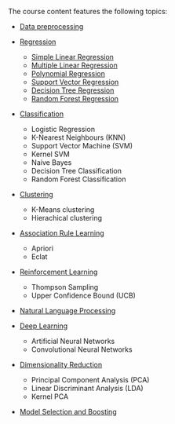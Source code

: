 The course content features the following topics:
* [Data preprocessing](https://github.com/Mufumi/Udemy-Machine-Learning-A_Z-Online_Course/tree/main/Python/Data%20pre-processing)

* [Regression](https://github.com/Mufumi/Udemy-Machine-Learning-A_Z-Online_Course/tree/main/Python/Regression)
  * [Simple Linear Regression](https://github.com/Mufumi/Udemy-Machine-Learning-A_Z-Online_Course/tree/main/Python/Regression/Simple%20Linear%20Regression)
  * [Multiple Linear Regression](https://github.com/Mufumi/Udemy-Machine-Learning-A_Z-Online_Course/tree/main/Python/Regression/Multiple%20Linear%20Regression)
  * [Polynomial Regression](https://github.com/Mufumi/Udemy-Machine-Learning-A_Z-Online_Course/tree/main/Python/Regression/Polynomial%20Regression)
  * [Support Vector Regression](https://github.com/Mufumi/Udemy-Machine-Learning-A_Z-Online_Course/tree/main/Python/Regression/Support%20Vector%20Regression)
  * [Decision Tree Regression](https://github.com/Mufumi/Udemy-Machine-Learning-A_Z-Online_Course/tree/main/Python/Regression/Decision%20Tree%20Regression)
  * [Random Forest Regression](https://github.com/Mufumi/Udemy-Machine-Learning-A_Z-Online_Course/tree/main/Python/Regression/Random%20Forest%20Regression)

* [Classification](https://github.com/Mufumi/Udemy-Machine-Learning-A_Z-Online_Course/tree/main/Python/Classification)
  * Logistic Regression
  * K-Nearest Neighbours (KNN)
  * Support Vector Machine (SVM)
  * Kernel SVM
  * Naive Bayes
  * Decision Tree Classification
  * Random Forest Classification

* [Clustering](https://github.com/Mufumi/Udemy-Machine-Learning-A_Z-Online_Course/tree/main/Python/Clustering)
  * K-Means clustering
  * Hierachical clustering

* [Association Rule Learning](https://github.com/Mufumi/Udemy-Machine-Learning-A_Z-Online_Course/tree/main/Python/Association%20Rule%20Learning)
  * Apriori
  * Eclat

* [Reinforcement Learning](https://github.com/Mufumi/Udemy-Machine-Learning-A_Z-Online_Course/tree/main/Python/Reinforcement%20Learning)
  * Thompson Sampling
  * Upper Confidence Bound (UCB)

* [Natural Language Processing]((https://github.com/Mufumi/Udemy-Machine-Learning-A_Z-Online_Course/tree/main/Python/Natural%20Language%20Processing))

* [Deep Learning](https://github.com/Mufumi/Udemy-Machine-Learning-A_Z-Online_Course/tree/main/Python/Deep%20Learning)
  * Artificial Neural Networks
  * Convolutional Neural Networks

* [Dimensionality Reduction](https://github.com/Mufumi/Udemy-Machine-Learning-A_Z-Online_Course/tree/main/Python/Dimensionality%20Reduction)
  * Principal Component Analysis (PCA)
  *  Linear Discriminant Analysis (LDA)
  *  Kernel PCA

* [Model Selection and Boosting](https://github.com/Mufumi/Udemy-Machine-Learning-A_Z-Online_Course/tree/main/Python/Model%20Selection%20and%20Boosting)
